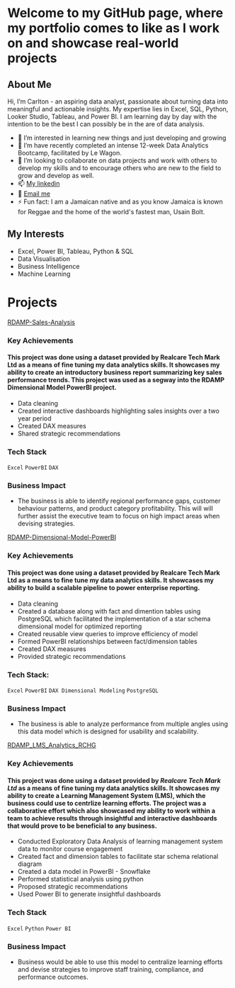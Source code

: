 # Welcome to my GitHub page, where my portfolio comes to like as I work on and showcase real-world projects

## About Me

Hi, I’m Carlton - an aspiring data analyst, passionate about turning data into meaningful and actionable insights. My expertise lies in Excel, SQL, Python, Looker Studio, Tableau, and Power BI. I am learning day by day with the intention to be the best I can possibly be in the are of data analysis.
- 👀 I’m interested in learning new things and just developing and growing
- 🌱 I’m have recently completed an intense 12-week Data Analytics Bootcamp, facilitated by Le Wagon.
- 💞️ I’m looking to collaborate on data projects and work with others to develop my skills and to encourage others who are new to the field to grow and develop as well.
- 📫 [My linkedin](http://www.linkedin.com/in/carlton-francis-967435314)
- 📧 [Email me](https://mail.google.com/mail/u/0/?fs=1&tf=cm&to=dymnfrncs@gmail.com)
- ⚡ Fun fact: I am a Jamaican native and as you know Jamaica is known for Reggae and the home of the world's fastest man, Usain Bolt.
  
## My Interests
- Excel, Power BI, Tableau, Python & SQL
- Data Visualisation
- Business Intelligence
- Machine Learning

# Projects
[RDAMP-Sales-Analysis](https://github.com/Carlton756/RDAMP-Sales-Analysis)
### Key Achievements
#### This project was done using a dataset provided by Realcare Tech Mark Ltd as a means of fine tuning my data analytics skills. It showcases my ability to create an introductory business report summarizing key sales performance trends. This project was used as a segway into the RDAMP Dimensional Model PowerBI project.
- Data cleaning
- Created interactive dashboards highlighting sales insights over a two year period
- Created DAX measures
- Shared strategic recommendations

### Tech Stack
```Excel``` ```PowerBI``` ```DAX```

### Business Impact
- The business is able to identify regional performance gaps, customer behaviour patterns, and product category profitability. This will will further assist the executive team to focus on high impact areas when devising strategies.
  
[RDAMP-Dimensional-Model-PowerBI](https://github.com/Carlton756/RDAMP-Dimensional-Model-PowerBI)
### Key Achievements
#### This project was done using a dataset provided by Realcare Tech Mark Ltd as a means to fine tune my data analytics skills. It showcases my ability to build a scalable pipeline to power enterprise reporting.
- Data cleaning
- Created a database along with fact and dimention tables using PostgreSQL which facilitated the implementation of a star schema dimensional model for optimized reporting
- Created reusable view queries to improve efficiency of model
- Formed PowerBI relationships between fact/dimension tables
- Created DAX measures
- Provided strategic recommendations

### Tech Stack:
```Excel``` ```PowerBI``` ```DAX Dimensional Modeling``` ```PostgreSQL```

### Business Impact
- The business is able to analyze performance from multiple angles using this data model which is designed for usability and scalability.

[RDAMP_LMS_Analytics_RCHG](https://github.com/Carlton756/RDAMP_LMS_Analytics_RCHG) 
### Key Achievements
#### This project was done using a dataset provided by ***Realcare Tech Mark Ltd*** as a means of fine tuning my data analytics skills. It showcases my ability to create a Learning Management System (LMS), which the business could use to centrlize learning efforts. The project was a collaborative effort which also showcased my ability to work within a team to achieve results through insightful and interactive dashboards that would prove to be beneficial to any business.

- Conducted Exploratory Data Analysis of learning management system data to monitor course engagement
- Created fact and dimension tables to facilitate star schema relational diagram
- Created a data model in PowerBI - Snowflake
- Performed statistical analysis using python
- Proposed strategic recommendations
- Used Power BI to generate insightful dashboards

### Tech Stack
```Excel``` ```Python``` ```Power BI```

### Business Impact
- Business would be able to use this model to centralize learning efforts and devise strategies to improve staff training, compliance, and performance outcomes.


